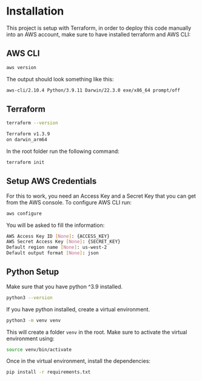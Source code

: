 # Installation

This project is setup with Terraform, in order to deploy this code manually into an AWS account, make sure to have installed terraform and AWS CLI:

## AWS CLI

```bash
aws version
```

The output should look something like this:

```bash
aws-cli/2.10.4 Python/3.9.11 Darwin/22.3.0 exe/x86_64 prompt/off
```

## Terraform

```bash
terraform --version
```

```bash
Terraform v1.3.9
on darwin_arm64
```

In the root folder run the following command:

```bash
terraform init
```

## Setup AWS Credentials

For this to work, you need an Access Key and a Secret Key that you can get from the AWS console. To configure AWS CLI run:

```bash
aws configure
```

You will be asked to fill the information:

```bash
AWS Access Key ID [None]: {ACCESS_KEY}
AWS Secret Access Key [None]: {SECRET_KEY}
Default region name [None]: us-west-2
Default output format [None]: json
```

## Python Setup

Make sure that you have python ^3.9 installed.

```bash
python3 --version
```

If you have python installed, create a virtual environment.

```bash
python3 -m venv venv
```

This will create a folder `venv` in the root. Make sure to activate the virtual environment using:

```bash
source venv/bin/activate
```

Once in the virtual environment, install the dependencies:

```bash
pip install -r requirements.txt
```
